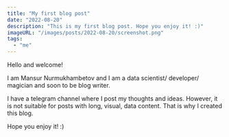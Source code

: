 ```yaml
---
title: "My first blog post"
date: "2022-08-20"
description: "This is my first blog post. Hope you enjoy it! :)"
imageURL: "/images/posts/2022-08-20/screenshot.png"
tags:
  - "me"
---
```


Hello and welcome!

I am Mansur Nurmukhambetov and I am a data scientist/ developer/ magician and soon to be blog writer.

I have a telegram channel where I post my thoughts and ideas. However, it is not suitable for posts with long, visual, data content. That is why I created this blog.

Hope you enjoy it! :)
